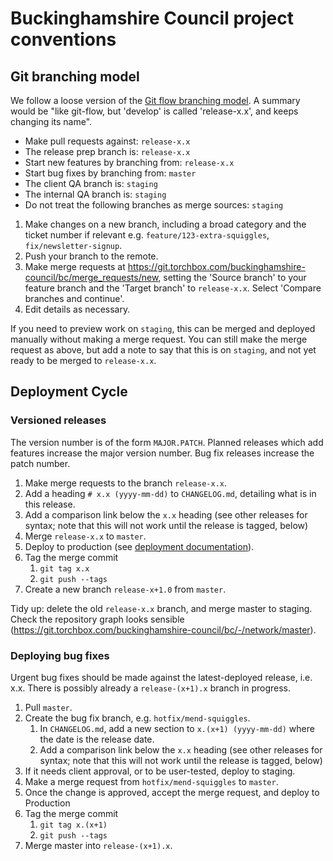 # Buckinghamshire Council project conventions

## Git branching model

We follow a loose version of the [Git flow branching model](https://nvie.com/posts/a-successful-git-branching-model/). A summary would be "like git-flow, but 'develop' is called 'release-x.x', and keeps changing its name".

- Make pull requests against: `release-x.x`
- The release prep branch is: `release-x.x`
- Start new features by branching from: `release-x.x`
- Start bug fixes by branching from: `master`
- The client QA branch is: `staging`
- The internal QA branch is: `staging`
- Do not treat the following branches as merge sources: `staging`

1. Make changes on a new branch, including a broad category and the ticket number if relevant e.g. `feature/123-extra-squiggles`, `fix/newsletter-signup`.
2. Push your branch to the remote.
3. Make merge requests at https://git.torchbox.com/buckinghamshire-council/bc/merge_requests/new, setting the 'Source branch' to your feature branch and the 'Target branch' to `release-x.x`. Select 'Compare branches and continue'.
4. Edit details as necessary.

If you need to preview work on `staging`, this can be merged and deployed manually without making a merge request. You can still make the merge request as above, but add a note to say that this is on `staging`, and not yet ready to be merged to `release-x.x`.

## Deployment Cycle

### Versioned releases

The version number is of the form `MAJOR.PATCH`. Planned releases which add features increase the major version number. Bug fix releases increase the patch number.

1. Make merge requests to the branch `release-x.x`.
1. Add a heading `# x.x (yyyy-mm-dd)` to `CHANGELOG.md`, detailing what is in this release.
1. Add a comparison link below the `x.x` heading (see other releases for syntax; note that this will not work until the release is tagged, below)
1. Merge `release-x.x` to `master`.
1. Deploy to production (see [deployment documentation](deployment.md)).
1. Tag the merge commit
   1. `git tag x.x`
   1. `git push --tags`
1. Create a new branch `release-x+1.0` from `master`.

Tidy up: delete the old `release-x.x` branch, and merge master to staging. Check the repository graph looks sensible (https://git.torchbox.com/buckinghamshire-council/bc/-/network/master).

### Deploying bug fixes

Urgent bug fixes should be made against the latest-deployed release, i.e. x.x. There is possibly already a `release-(x+1).x` branch in progress.

1. Pull `master`.
1. Create the bug fix branch, e.g. `hotfix/mend-squiggles`.
   1. In `CHANGELOG.md`, add a new section to `x.(x+1) (yyyy-mm-dd)` where the
      date is the release date.
   1. Add a comparison link below the `x.x` heading (see other releases for syntax; note that this will not work until the release is tagged, below)
1. If it needs client approval, or to be user-tested, deploy to staging.
1. Make a merge request from `hotfix/mend-squiggles` to `master`.
1. Once the change is approved, accept the merge request, and deploy to
   Production
1. Tag the merge commit
   1. `git tag x.(x+1)`
   1. `git push --tags`
1. Merge master into `release-(x+1).x`.
